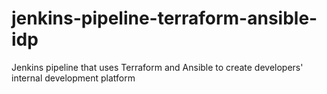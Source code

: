 # jenkins-pipeline-terraform-ansible-idp
Jenkins pipeline that uses Terraform and Ansible to create developers' internal development platform
